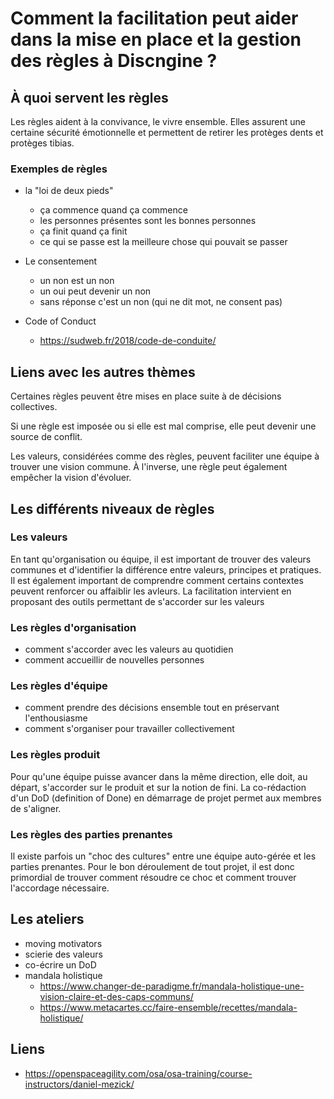 # Comment la facilitation peut aider dans la mise en place et la gestion des règles à Discngine ?

## À quoi servent les règles

Les règles aident à la convivance, le vivre ensemble. Elles assurent une certaine sécurité émotionnelle et permettent de retirer les protèges dents et protèges tibias.

### Exemples de règles

- la "loi de deux pieds"
   - ça commence quand ça commence
   - les personnes présentes sont les bonnes personnes
   - ça finit quand ça finit
   - ce qui se passe est la meilleure chose qui pouvait se passer

- Le consentement
  - un non est un non
  - un oui peut devenir un non
  - sans réponse c'est un non (qui ne dit mot, ne consent pas)

- Code of Conduct
  - https://sudweb.fr/2018/code-de-conduite/

## Liens avec les autres thèmes

Certaines règles peuvent être mises en place suite à de décisions collectives.

Si une règle est imposée ou si elle est mal comprise, elle peut devenir une source de conflit.

Les valeurs, considérées comme des règles, peuvent faciliter une équipe à trouver une vision commune. À l'inverse, une règle peut également empêcher la vision d'évoluer.

## Les différents niveaux de règles

### Les valeurs

En tant qu'organisation ou équipe, il est important de trouver des valeurs communes et d'identifier la différence entre valeurs, principes et pratiques. Il est également important de comprendre comment certains contextes peuvent renforcer ou affaiblir les avleurs.
La facilitation intervient en proposant des outils permettant de s'accorder sur les valeurs

### Les règles d'organisation
- comment s'accorder avec les valeurs au quotidien
- comment accueillir de nouvelles personnes

### Les règles d'équipe
- comment prendre des décisions ensemble tout en préservant l'enthousiasme
- comment s'organiser pour travailler collectivement

### Les règles produit

Pour qu'une équipe puisse avancer dans la même direction, elle doit, au départ, s'accorder sur le produit et sur la notion de fini. La co-rédaction d'un DoD (definition of Done) en démarrage de projet permet aux membres de s'aligner.

### Les règles des parties prenantes
Il existe parfois un "choc des cultures" entre une équipe auto-gérée et les parties prenantes. Pour le bon déroulement de tout projet, il est donc primordial de trouver comment résoudre ce choc et comment trouver l'accordage nécessaire.  

## Les ateliers

- moving motivators
- scierie des valeurs
- co-écrire un DoD
- mandala holistique
  - https://www.changer-de-paradigme.fr/mandala-holistique-une-vision-claire-et-des-caps-communs/
  - https://www.metacartes.cc/faire-ensemble/recettes/mandala-holistique/

## Liens

- https://openspaceagility.com/osa/osa-training/course-instructors/daniel-mezick/

